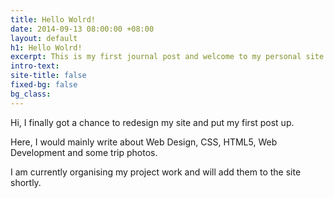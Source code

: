 ```yaml
---
title: Hello Wolrd!
date: 2014-09-13 08:00:00 +08:00
layout: default
h1: Hello Wolrd!
excerpt: This is my first journal post and welcome to my personal site.
intro-text: 
site-title: false
fixed-bg: false
bg_class: 
---
```


Hi, I finally got a chance to redesign my site and put my first post up.

Here, I would mainly write about Web Design, CSS, HTML5, Web Development and some trip photos.

I am currently organising my project work and will add them to the site shortly.